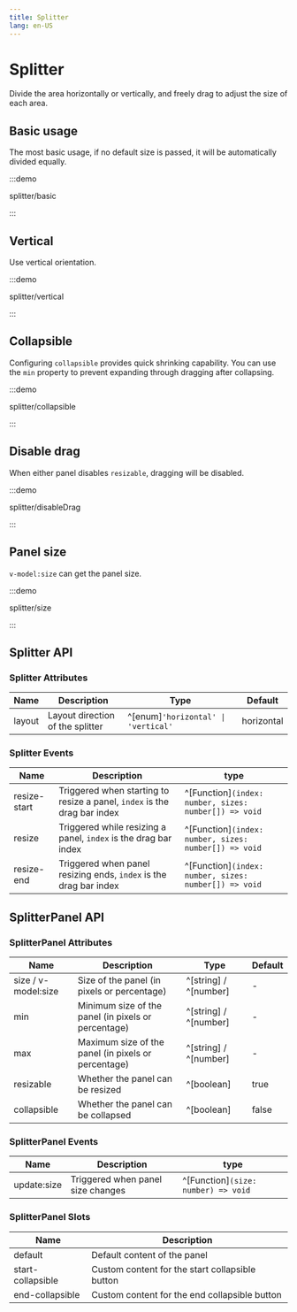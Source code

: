 ```yaml
---
title: Splitter
lang: en-US
---
```


# Splitter

Divide the area horizontally or vertically, and freely drag to adjust the size of each area.

## Basic usage

The most basic usage, if no default size is passed, it will be automatically divided equally.

:::demo

splitter/basic

:::

## Vertical

Use vertical orientation.

:::demo

splitter/vertical

:::

## Collapsible

Configuring `collapsible` provides quick shrinking capability. You can use the `min` property to prevent expanding through dragging after collapsing.

:::demo

splitter/collapsible

:::

## Disable drag

When either panel disables `resizable`, dragging will be disabled.

:::demo

splitter/disableDrag

:::

## Panel size

`v-model:size` can get the panel size.

:::demo

splitter/size

:::

## Splitter API

### Splitter Attributes

| Name   | Description                      | Type                                | Default    |
| ------ | -------------------------------- | ----------------------------------- | ---------- |
| layout | Layout direction of the splitter | ^[enum]`'horizontal' \| 'vertical'` | horizontal |

### Splitter Events

| Name         | Description                                                              | type                                                  |
| ------------ | ------------------------------------------------------------------------ | ----------------------------------------------------- |
| resize-start | Triggered when starting to resize a panel, `index` is the drag bar index | ^[Function]`(index: number, sizes: number[]) => void` |
| resize       | Triggered while resizing a panel, `index` is the drag bar index          | ^[Function]`(index: number, sizes: number[]) => void` |
| resize-end   | Triggered when panel resizing ends, `index` is the drag bar index        | ^[Function]`(index: number, sizes: number[]) => void` |

## SplitterPanel API

### SplitterPanel Attributes

| Name                | Description                                         | Type                  | Default |
| ------------------- | --------------------------------------------------- | --------------------- | ------- |
| size / v-model:size | Size of the panel (in pixels or percentage)         | ^[string] / ^[number] | -       |
| min                 | Minimum size of the panel (in pixels or percentage) | ^[string] / ^[number] | -       |
| max                 | Maximum size of the panel (in pixels or percentage) | ^[string] / ^[number] | -       |
| resizable           | Whether the panel can be resized                    | ^[boolean]            | true    |
| collapsible         | Whether the panel can be collapsed                  | ^[boolean]            | false   |

### SplitterPanel Events

| Name        | Description                       | type                                |
| ----------- | --------------------------------- | ----------------------------------- |
| update:size | Triggered when panel size changes | ^[Function]`(size: number) => void` |

### SplitterPanel Slots

| Name              | Description                                     |
| ----------------- | ----------------------------------------------- |
| default           | Default content of the panel                    |
| start-collapsible | Custom content for the start collapsible button |
| end-collapsible   | Custom content for the end collapsible button   |
